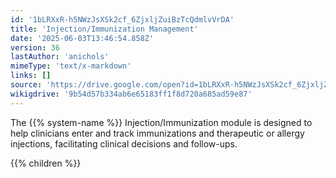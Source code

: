 ```yaml
---
id: '1bLRXxR-h5NWzJsXSk2cf_6ZjxljZuiBzTcQdmlvVrDA'
title: 'Injection/Immunization Management'
date: '2025-06-03T13:46:54.858Z'
version: 36
lastAuthor: 'anichols'
mimeType: 'text/x-markdown'
links: []
source: 'https://drive.google.com/open?id=1bLRXxR-h5NWzJsXSk2cf_6ZjxljZuiBzTcQdmlvVrDA'
wikigdrive: '9b54d57b334ab6e65183ff1f8d720a685ad59e87'
---
```

The {{% system-name %}} Injection/Immunization module is designed to help clinicians enter and track immunizations and therapeutic or allergy injections, facilitating clinical decisions and follow-ups.

{{% children %}}
